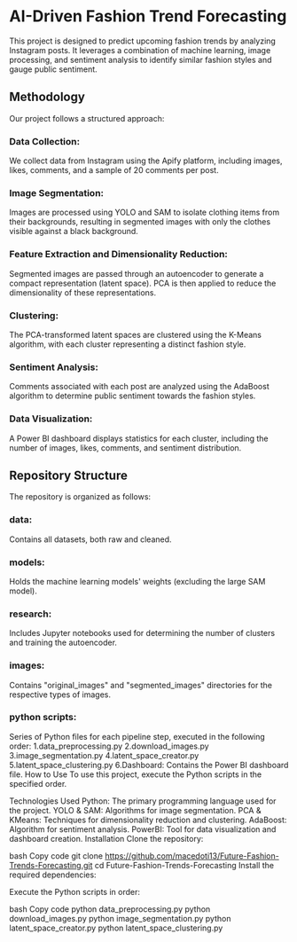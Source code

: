 <h1>AI-Driven Fashion Trend Forecasting</h1>

This project is designed to predict upcoming fashion trends by analyzing Instagram posts. It leverages a combination of machine learning, image processing, and sentiment analysis to identify similar fashion styles and gauge public sentiment.

<h2>Methodology</h2>
Our project follows a structured approach:

<h3>Data Collection:</h3> We collect data from Instagram using the Apify platform, including images, likes, comments, and a sample of 20 comments per post.

<h3>Image Segmentation:</h3> Images are processed using YOLO and SAM to isolate clothing items from their backgrounds, resulting in segmented images with only the clothes visible against a black background.

<h3>Feature Extraction and Dimensionality Reduction:</h3> Segmented images are passed through an autoencoder to generate a compact representation (latent space). PCA is then applied to reduce the dimensionality of these representations.

<h3>Clustering:</h3>The PCA-transformed latent spaces are clustered using the K-Means algorithm, with each cluster representing a distinct fashion style.

<h3>Sentiment Analysis:</h3> Comments associated with each post are analyzed using the AdaBoost algorithm to determine public sentiment towards the fashion styles.

<h3>Data Visualization:</h3> A Power BI dashboard displays statistics for each cluster, including the number of images, likes, comments, and sentiment distribution.

<h2>Repository Structure</h2>
The repository is organized as follows:

<h3>data:</h3> Contains all datasets, both raw and cleaned.
<h3>models:</h3> Holds the machine learning models' weights (excluding the large SAM model).
<h3>research:</h3> Includes Jupyter notebooks used for determining the number of clusters and training the autoencoder.
<h3>images:</h3> Contains "original_images" and "segmented_images" directories for the respective types of images.
<h3>python scripts:</h3> Series of Python files for each pipeline step, executed in the following order:
 1.data_preprocessing.py
 2.download_images.py
 3.image_segmentation.py
 4.latent_space_creator.py
 5.latent_space_clustering.py
 6.Dashboard: Contains the Power BI dashboard file.
How to Use
To use this project, execute the Python scripts in the specified order.

Technologies Used
Python: The primary programming language used for the project.
YOLO & SAM: Algorithms for image segmentation.
PCA & KMeans: Techniques for dimensionality reduction and clustering.
AdaBoost: Algorithm for sentiment analysis.
PowerBI: Tool for data visualization and dashboard creation.
Installation
Clone the repository:

bash
Copy code
git clone https://github.com/macedoti13/Future-Fashion-Trends-Forecasting.git
cd Future-Fashion-Trends-Forecasting
Install the required dependencies:

Execute the Python scripts in order:

bash
Copy code
python data_preprocessing.py
python download_images.py
python image_segmentation.py
python latent_space_creator.py
python latent_space_clustering.py
